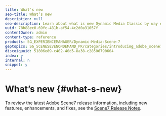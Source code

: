 ```yaml
---
title: What’s new
seo-title: What’s new
description: null
seo-description: Learn about what is new Dynamic Media Classic by way of the current release notes.
uuid: 78b88ec0-69fc-481b-af54-4c2d0a31057f
contentOwner: admin
content-type: reference
products: SG_EXPERIENCEMANAGER/Dynamic-Media-Scene-7
geptopics: SG_SCENESEVENONDEMAND_PK/categories/introducing_adobe_scene7
discoiquuid: 51806e89-c402-40d5-8a38-c28506790604
index: y
internal: n
snippet: y
---
```


# What’s new {#what-s-new}

To review the latest Adobe Scene7 release information, including new features, enhancements, and fixes, see the [Scene7 Release Notes](https://marketing.adobe.com/resources/help/en_US/s7/release_notes/index.html).
